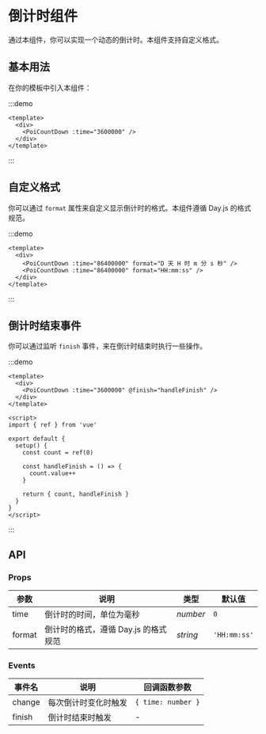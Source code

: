 # 倒计时组件

通过本组件，你可以实现一个动态的倒计时。本组件支持自定义格式。

## 基本用法

在你的模板中引入本组件：

:::demo
```vue
<template>
  <div>
    <PoiCountDown :time="3600000" />
  </div>
</template>

```
:::

## 自定义格式

你可以通过 `format` 属性来自定义显示倒计时的格式。本组件遵循 Day.js 的格式规范。

:::demo
```vue
<template>
  <div>
    <PoiCountDown :time="86400000" format="D 天 H 时 m 分 s 秒" />
    <PoiCountDown :time="86400000" format="HH:mm:ss" />
  </div>
</template>
```
:::

## 倒计时结束事件

你可以通过监听 `finish` 事件，来在倒计时结束时执行一些操作。

:::demo
```vue
<template>
  <div>
    <PoiCountDown :time="3600000" @finish="handleFinish" />
  </div>
</template>

<script>
import { ref } from 'vue'

export default {
  setup() {
    const count = ref(0)

    const handleFinish = () => {
      count.value++
    }

    return { count, handleFinish }
  }
}
</script>
```
:::

## API

### Props

| 参数 | 说明 | 类型 | 默认值 |
|---- |--------|----|------|
| time | 倒计时的时间，单位为毫秒 | _number_ | `0` |
| format | 倒计时的格式，遵循 Day.js 的格式规范 | _string_ | `'HH:mm:ss'` |

### Events

| 事件名 | 说明 | 回调函数参数 |
|-------|--------|-------------|
| change | 每次倒计时变化时触发 | `{ time: number }` |
| finish | 倒计时结束时触发 | - |

